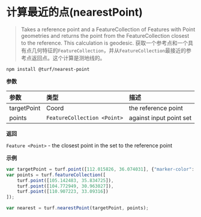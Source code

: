 # 计算最近的点(nearestPoint)

> Takes a reference point and a FeatureCollection of Features with Point geometries and returns the point from the FeatureCollection closest to the reference. This calculation is geodesic.
> 获取一个参考点和一个具有点几何特征的`FeatureCollection`，并从`FeatureCollection`最接近的参考点返回点。这个计算是测地线的。

```
npm install @turf/nearest-point
```

**参数**

| 参数        | 类型                        | 描述                    |
| :---------- | :-------------------------- | :---------------------- |
| targetPoint | Coord                       | the reference point     |
| points      | `FeatureCollection <Point>` | against input point set |

**返回**

`Feature <Point>` - the closest point in the set to the reference point

**示例**

```js
var targetPoint = turf.point([112.015826, 36.074031], {"marker-color": "#F00"});
var points = turf.featureCollection([
    turf.point([105.142483, 35.834725]),
    turf.point([104.772949, 30.963027]),
    turf.point([110.907223, 33.09316])
]);

var nearest = turf.nearestPoint(targetPoint, points);
```

